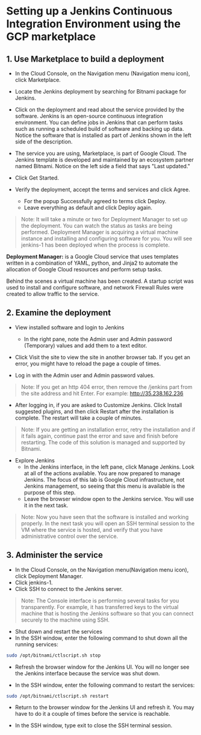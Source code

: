 # Setting up a Jenkins Continuous Integration Environment using the GCP marketplace

## 1. Use Marketplace to build a deployment

- In the Cloud Console, on the Navigation menu (Navigation menu icon), click Marketplace.

- Locate the Jenkins deployment by searching for Bitnami package for Jenkins.

- Click on the deployment and read about the service provided by the software. Jenkins is an open-source continuous integration environment. You can define jobs in Jenkins that can perform tasks such as running a scheduled build of software and backing up data. Notice the software that is installed as part of Jenkins shown in the left side of the description.

- The service you are using, Marketplace, is part of Google Cloud. The Jenkins template is developed and maintained by an ecosystem partner named Bitnami. Notice on the left side a field that says "Last updated." 


- Click Get Started.
- Verify the deployment, accept the terms and services and click Agree.
    - For the popup Successfully agreed to terms click Deploy.
    - Leave everything as default and click Deploy again.

> Note: It will take a minute or two for Deployment Manager to set up the deployment. You can watch the status as tasks are being performed. Deployment Manager is acquiring a virtual machine instance and installing and configuring software for you. You will see jenkins-1 has been deployed when the process is complete.

**Deployment Manager:** is a Google Cloud service that uses templates written in a combination of YAML, python, and Jinja2 to automate the allocation of Google Cloud resources and perform setup tasks. 

Behind the scenes a virtual machine has been created. A startup script was used to install and configure software, and network Firewall Rules were created to allow traffic to the service.


## 2. Examine the deployment

- View installed software and login to Jenkins
    - In the right pane, note the Admin user and Admin password (Temporary) values and add them to a text editor.

- Click Visit the site to view the site in another browser tab. If you get an error, you might have to reload the page a couple of times.

- Log in with the Admin user and Admin password values.

> Note: If you get an http 404 error, then remove the /jenkins part from the site address and hit Enter. For example: http://35.238.162.236

- After logging in, if you are asked to Customize Jenkins. Click Install suggested plugins, and then click Restart after the installation is complete. The restart will take a couple of minutes.

> Note: If you are getting an installation error, retry the installation and if it fails again, continue past the error and save and finish before restarting. The code of this solution is managed and supported by Bitnami.

- Explore Jenkins
    - In the Jenkins interface, in the left pane, click Manage Jenkins. Look at all of the actions available. You are now prepared to manage Jenkins. The focus of this lab is Google Cloud infrastructure, not Jenkins management, so seeing that this menu is available is the purpose of this step.
    - Leave the browser window open to the Jenkins service. You will use it in the next task.

> Note: Now you have seen that the software is installed and working properly. In the next task you will open an SSH terminal session to the VM where the service is hosted, and verify that you have administrative control over the service.

## 3. Administer the service
- In the Cloud Console, on the Navigation menu(Navigation menu icon), click Deployment Manager.
- Click jenkins-1.
- Click SSH to connect to the Jenkins server.

> Note: The Console interface is performing several tasks for you transparently. For example, it has transferred keys to the virtual machine that is hosting the Jenkins software so that you can connect securely to the machine using SSH.

- Shut down and restart the services
- In the SSH window, enter the following command to shut down all the running services:
```bash
sudo /opt/bitnami/ctlscript.sh stop
```

- Refresh the browser window for the Jenkins UI. You will no longer see the Jenkins interface because the service was shut down.

- In the SSH window, enter the following command to restart the services:
```bash
sudo /opt/bitnami/ctlscript.sh restart
```

- Return to the browser window for the Jenkins UI and refresh it. You may have to do it a couple of times before the service is reachable.

- In the SSH window, type exit to close the SSH terminal session.
